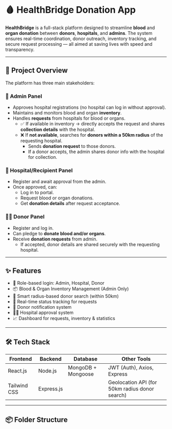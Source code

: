 # 🩸 HealthBridge Donation App

**HealthBridge** is a full-stack platform designed to streamline **blood** and **organ donation** between **donors**, **hospitals**, and **admins**. The system ensures real-time coordination, donor outreach, inventory tracking, and secure request processing — all aimed at saving lives with speed and transparency.

---

## 🚀 Project Overview

The platform has three main stakeholders:

### 🔐 Admin Panel
- Approves hospital registrations (no hospital can log in without approval).
- Maintains and monitors blood and organ **inventory**.
- Handles **requests** from hospitals for blood or organs.
  - ✅ If available in inventory → directly accepts the request and shares **collection details** with the hospital.
  - ❌ If **not available**, searches for **donors within a 50km radius** of the requesting hospital.
    - Sends **donation request** to those donors.
    - If a donor accepts, the admin shares donor info with the hospital for collection.
    
### 🏥 Hospital/Recipient Panel
- Register and await approval from the admin.
- Once approved, can:
  - Log in to portal.
  - Request blood or organ donations.
  - Get **donation details** after request acceptance.

### 🧑‍💼 Donor Panel
- Register and log in.
- Can pledge to **donate blood and/or organs**.
- Receive **donation requests** from admin.
  - If accepted, donor details are shared securely with the requesting hospital.

---

## ✨ Features

- 🔐 Role-based login: Admin, Hospital, Donor
- 📦 Blood & Organ Inventory Management (Admin Only)
- 📍 Smart radius-based donor search (within 50km)
- 🔁 Real-time status tracking for requests
- 📨 Donor notification system
- 👨‍⚕️ Hospital approval system
- 📈 Dashboard for requests, inventory & statistics

---

## 🛠️ Tech Stack

| Frontend        | Backend         | Database      | Other Tools         |
|----------------|----------------|----------------|---------------------|
| React.js        | Node.js         | MongoDB + Mongoose | JWT (Auth), Axios, Express |
| Tailwind CSS    | Express.js      |                | Geolocation API (for 50km radius donor search) |

---

## 📦 Folder Structure

